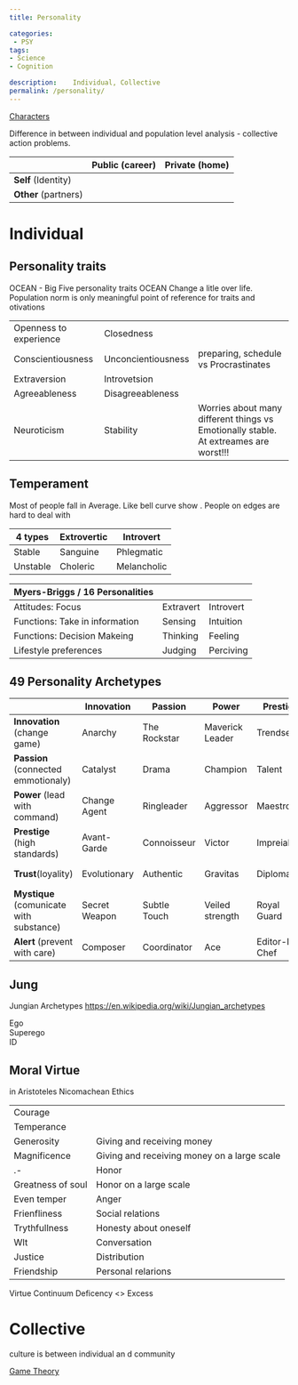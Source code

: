 ```yaml
---
title: Personality

categories:
 - PSY
tags:
- Science
- Cognition

description:    Individual, Collective
permalink: /personality/
---
```



[Characters](/characters/)

Difference in between individual and population level analysis  -  collective action problems.

||Public (career) |Private (home)|
|--|--|--|
**Self** (Identity)|||
**Other** (partners)|||


# Individual

## Personality traits
OCEAN - Big Five personality traits OCEAN Change a litle over life. Population norm is only meaningful point of reference for traits and otivations

||  ||
|--|--|--|
Openness to experience | Closedness |
Conscientiousness| Unconcientiousness | preparing, schedule vs Procrastinates
Extraversion| Introvetsion |
Agreeableness| Disagreeableness
Neuroticism | Stability | Worries about many different things vs Emotionally stable. At extreames are worst!!!



## Temperament
Most of people fall in Average. Like bell curve show . People on edges are hard to deal with  


|4 types|Extrovertic |Introvert|
|--|--|--|
Stable  | Sanguine  | Phlegmatic
Unstable | Choleric | Melancholic

|Myers-Briggs / 16 Personalities | | |
|--|--|--|
Attitudes:  Focus| Extravert |Introvert
Functions: Take in information| Sensing | Intuition
Functions: Decision Makeing| Thinking | Feeling
Lifestyle preferences| Judging | Perciving


## 49 Personality Archetypes

||Innovation|Passion |Power | Prestige |Trust| Mystique | Alert
|---|---|---|---|---|---|---|---|
**Innovation** (change game)|Anarchy|The Rockstar|Maverick Leader|Trendsetter|Artisan|Peovocature|Quick-Start|
**Passion** (connected emmotionaly)|Catalyst|Drama|Champion|Talent|Beloved|Intrigue|Orchestrator|
**Power** (lead with command)|Change Agent|Ringleader|Aggressor|Maestro|Guardian|Mastermind|Defender|
**Prestige** (high standards) |Avant-Garde|Connoisseur|Victor|Impreial|Blue Chip|Architect|Scholar|
**Trust**(loyality)|Evolutionary|Authentic|Gravitas|Diplomat|Old Guard| Anchor|Good Citizen|
**Mystique** (comunicate with substance)|Secret Weapon|Subtle Touch|Veiled strength|Royal Guard|Wise Owl|Deadbolt|Archer|
**Alert** (prevent with care)|Composer|Coordinator|Ace|Editor-In-Chef|Mediator|Detective|Control Freak|


## Jung

Jungian Archetypes
https://en.wikipedia.org/wiki/Jungian_archetypes

Ego   
Superego  
ID   


## Moral Virtue
in Aristoteles Nicomachean Ethics

| | |
|--|--|
Courage  |
Temperance  |
Generosity | Giving and receiving money
Magnificence  | Giving and receiving money on a large scale
.- | Honor
Greatness of soul | Honor on a large scale
Even temper | Anger
Frienfliness | Social relations
Trythfullness | Honesty about oneself
Wlt | Conversation
Justice | Distribution
Friendship | Personal relarions


Virtue Continuum
Deficency <> Excess

# Collective

culture is between individual an d community



[Game Theory](/gametheory/)
